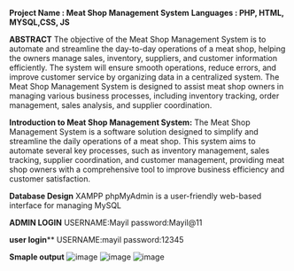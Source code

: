 **Project Name : Meat Shop Management System**
**Languages    : PHP, HTML, MYSQL,CSS, JS**


**ABSTRACT**
 		The objective of the Meat Shop Management System is to automate and streamline the day-to-day operations of a meat shop, helping the owners manage sales, inventory, suppliers, and customer information efficiently.
   The system will ensure smooth operations, reduce errors, and improve customer service by organizing data in a centralized system.
The Meat Shop Management System is designed to assist meat shop owners in managing various business processes, including inventory tracking, order management, sales analysis, and supplier coordination. 

**Introduction to Meat Shop Management System:**
The Meat Shop Management System is a software solution designed to simplify and streamline the daily operations of a meat shop.
This system aims to automate several key processes, such as inventory management, sales tracking, supplier coordination, and customer management, providing meat shop owners with a comprehensive tool to improve business efficiency and customer satisfaction.

**Database Design**
XAMPP phpMyAdmin is a user-friendly web-based interface for managing MySQL 

**ADMIN LOGIN**
USERNAME:Mayil
password:Mayil@11

**user login****
USERNAME:mayil
password:12345

**Smaple output**
![image](https://github.com/user-attachments/assets/2c32e114-ffeb-4459-a6b8-51bc78a77549)
![image](https://github.com/user-attachments/assets/0854b496-f66d-47d5-8a8e-8dec45bc3098)
![image](https://github.com/user-attachments/assets/e5c32172-5e56-4129-b2ba-161053397e5b)

